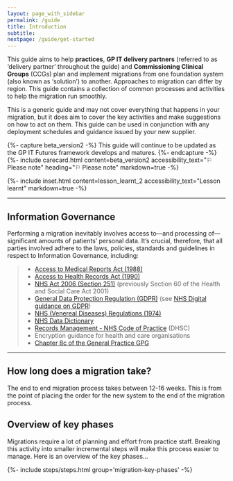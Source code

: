 ```yaml
---
layout: page_with_sidebar
permalink: /guide
title: Introduction
subtitle:
nextpage: /guide/get-started
---
```


This guide aims to help **practices**, **GP IT delivery partners** (referred to as ‘delivery partner’ throughout the guide) and **Commissioning Clinical Groups** (CCGs) plan and implement migrations from one foundation system (also known as ‘solution’) to another. Approaches to migration can differ by region. This guide contains a collection of common processes and activities to help the migration run smoothly.

This is a generic guide and may not cover everything that happens in your migration, but it does aim to cover the key activities and make suggestions on how to act on them. This guide can be used in conjunction with any deployment schedules and guidance issued by your new supplier.

{%- capture beta_version2 -%} 
This guide will continue to be updated as the GP IT Futures framework develops and matures.
{%- endcapture -%}
{%- include carecard.html content=beta_version2 accessibility_text="⚐ Please note" heading="⚐ Please note" markdown=true -%}

{%- include inset.html content=lesson_learnt_2 accessibility_text="Lesson learnt" markdown=true -%}

* * *

## Information Governance

Performing a migration inevitably involves access to—and processing of—significant amounts of patients’  personal data. It’s crucial, therefore, that all parties involved adhere to the laws, policies, standards and guidelines in respect to Information Governance, including:
<!-- [UPLIFT] The Supplier Compliance Team requested that we add references to these documents in the Migration Guide -->
>* [Access to Medical Reports Act (1988)](http://www.legislation.gov.uk/ukpga/1988/28/contents)
>* [Access to Health Records Act (1990)](http://www.legislation.gov.uk/ukpga/1990/23)
>* [NHS Act 2006 (Section 251)](http://www.legislation.gov.uk/ukpga/2006/41/section/251) (previously Section 60 of the Health and Social Care Act 2001)
>* [General Data Protection Regulation (GDPR)](https://ico.org.uk/for-organisations/guide-to-data-protection/guide-to-the-general-data-protection-regulation-gdpr/) (see [NHS Digital guidance on GDPR](https://digital.nhs.uk/data-and-information/looking-after-information/data-security-and-information-governance/information-governance-alliance-iga/general-data-protection-regulation-gdpr-guidance))
>* [NHS (Venereal Diseases) Regulations (1974)](http://www.legislation.gov.uk/uksi/1974/29/regulation/2/made)
>* [NHS Data Dictionary](https://www.datadictionary.nhs.uk/?_cldee=bGluZHNheWpveWNlQG5ocy5uZXQ%3d&recipientid=contact-8126f32424a0e61180f95065f38bd5b1-cc367001e5d34f55a9ebb2da53a0be7b&esid=2921a4d1-5a70-e711-810d-5065f38bf2f1&urlid=0)
>* [Records Management - NHS Code of Practice](https://digital.nhs.uk/data-and-information/looking-after-information/data-security-and-information-governance/codes-of-practice-for-handling-information-in-health-and-care/records-management-code-of-practice-for-health-and-social-care-2016) (DHSC)
>* Encryption guidance for health and care organisations<!-- [GAP] link missing for 'encryption guidance' reference, do we even need this reference? -->
>* [Chapter 8c of the General Practice GPG](https://assets.publishing.service.gov.uk/government/uploads/system/uploads/attachment_data/file/215680/dh_125350.pdf)

<!--{%- capture test_care -%} 
Here is the list: 
* Blah blah blah blah
* bullet point 2 
* bullet point 3
{%- endcapture -%}
{%- include carecard.html content=test_care accessibility_text="Gaps to be confirmed" heading="Gaps to be confirmed" markdown=true -%}-->

* * *


## How long does a migration take?

The end to end migration process takes between 12-16 weeks. This is from the point of placing the order for the new system to the end of the  migration process.


## Overview of key phases

Migrations require a lot of planning and effort from practice staff. Breaking this activity into smaller incremental steps will make this process easier to manage. Here is an overview of the key phases…

{%- include steps/steps.html group='migration-key-phases' -%}
